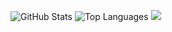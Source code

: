 ![GitHub Stats](https://github-readme-stats.vercel.app/api?username=scottg489&show_icons=true&count_private=true&line_height=40&theme=github_dark)
![Top Languages](https://github-readme-stats.vercel.app/api/top-langs/?username=scottg489&cache_seconds=1800&hide=python&theme=github_dark)
![](https://hit.yhype.me/github/profile?user_id=910809)
